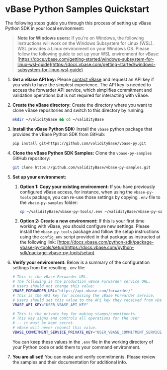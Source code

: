 # vBase Python Samples Quickstart

The following steps guide you through this process of setting up vBase Python SDK in your local environment:

> **Note for Windows users:**
    If you're on Windows, the following instructions will work on the Windows Subsystem for Linux (WSL). WSL provides a Linux environment on your Windows OS. Please follow the following guide to set up your WSL environment for vBase: [https://docs.vbase.com/getting-started/windows-subsystem-for-linux-wsl-guide](https://docs.vbase.com/getting-started/windows-subsystem-for-linux-wsl-guide)

1. **Get a vBase API key:**
    Please [contact vBase](https://www.vbase.com/contact/) and request an API key if you wish to have the simplest experience. The API key is needed to access the forwarder API service, which simplifies commitment and validation operations but is not required for interacting with vBase.

1. **Create the vBase directory:**
    Create the directory where you want to clone vBase repositories and switch to this directory by running:
    ```bash
    mkdir ~/validityBase && cd ~/validityBase
    ```

1. **Install the vBase Python SDK:**
    Install the `vbase` python package that provides the vBase Python SDK from GitHub:
    ```bash
    pip install git+https://github.com/validityBase/vbase-py.git
    ```

2. **Clone the vBase Python SDK Samples:**
    Clone the `vbase-py-samples` GitHub repository:
    ```bash
    git clone https://github.com/validityBase/vbase-py-samples.git
    ```

3. **Set up your environment:**

   1. **Option 1: Copy your existing environment:**
        If you have previously configured vBase access, for instance, when using the `vbase-py-tools` package, you can re-use those settings by copying `.env` file to the `vbase-py-samples` folder:
        ```bash
        cp ~/validityBase/vbase-py-tools/.env ~/validityBase/vbase-py-samples
        ```

   2. **Option 2: Create a new environment:**
        If this is your first time working with vBase, you should configure new settings.
        Please install the `vbase-py-tools` package and follow the setup instructions using the `config_env` script provided in that package as instructed at the following link: [https://docs.vbase.com/python-sdk/package-vbase-py-tools/setup](https://docs.vbase.com/python-sdk/package-vbase-py-tools/setup)

4. **Verify your environment:**
    Below is a summary of the configuration settings from the resulting `.env` file:

    ```bash
    # This is the vBase Forwarder URL.
    # The following is the production vBase Forwarder service URL.
    # Users should not change this value:
    VBASE_FORWARDER_URL="https://api.vbase.com/forwarder/"
    # This is the API key for accessing the vBase Forwarder service.
    # Users should set this value to the API key they received from vBase.
    VBASE_API_KEY="USER_VBASE_API_KEY"

    # This is the private key for making stamps/commitments.
    # This key signs and controls all operations for the user
    # -- it must be kept secret.
    # vBase will never request this value.
    VBASE_COMMITMENT_SERVICE_PRIVATE_KEY="USER_VBASE_COMMITMENT_SERVICE_PRIVATE_KEY"
    ```
    You can keep these values in the `.env` file in the working directory of your Python code or add them to your command environment.

5. **You are all set!**
    You can make and verify commitments. Please review the samples and their documentation for additional info.
